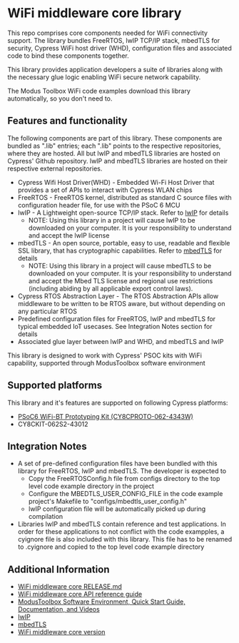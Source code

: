 # WiFi middleware core library
This repo comprises core components needed for WiFi connectivity support. The library bundles FreeRTOS, lwIP TCP/IP stack, mbedTLS for security, Cypress WiFi host driver (WHD), configuration files and associated code to bind these components together.

This library provides application developers a suite of libraries along with the necessary glue logic enabling WiFi secure network capability. 

The Modus Toolbox WiFi code examples download this library automatically, so you don't need to.

## Features and functionality
The following components are part of this library. These components are bundled as ".lib" entries; each ".lib" points to the respective repositories, where they are hosted. All but lwIP and mbedTLS libraries are hosted on Cypress' Github repository. lwIP and mbedTLS libraries are hosted on their respective external repositories.

* Cypress Wifi Host Driver(WHD) - Embedded Wi-Fi Host Driver that provides a set of APIs to interact with Cypress WLAN chips
* FreeRTOS - FreeRTOS kernel, distributed as standard C source files with configuration header file, for use with the PSoC 6 MCU
* lwIP - A Lightweight open-source TCP/IP stack. Refer to [lwIP](https://savannah.nongnu.org/projects/lwip/) for details
   * NOTE: Using this library in a project will cause lwIP to be downloaded on your computer. It is your responsibility to understand and accept the lwIP license
* mbedTLS - An open source, portable, easy to use, readable and flexible SSL library, that has cryptographic capabilities. Refer to [mbedTLS](https://tls.mbed.org/) for details
   * NOTE: Using this library in a project will cause mbedTLS to be downloaded on your computer. It is your responsibility to understand and accept the Mbed TLS license and regional use restrictions (including abiding by all applicable export control laws).
* Cypress RTOS Abstraction Layer - The RTOS Abstraction APIs allow middleware to be written to be RTOS aware, but without depending on any particular RTOS
* Predefined configuration files for FreeRTOS, lwIP and mbedTLS for typical embedded IoT usecases. See Integration Notes section for details
* Associated glue layer between lwIP and WHD, and mbedTLS and lwIP

This library is designed to work with Cypress' PSOC kits with WiFi capability, supported through ModusToolbox software environment

## Supported platforms
This library and it's features are supported on following Cypress platforms:
* [PSoC6 WiFi-BT Prototyping Kit (CY8CPROTO-062-4343W)](https://www.cypress.com/documentation/development-kitsboards/psoc-6-wi-fi-bt-prototyping-kit-cy8cproto-062-4343w)
* CY8CKIT-062S2-43012

## Integration Notes
* A set of pre-defined configuration files have been bundled with this library for FreeRTOS, lwIP and mbedTLS. The developer is expected to 
   * Copy the FreeRTOSConfig.h file from configs directory to the top level code example directory in the project
   * Configure the MBEDTLS_USER_CONFIG_FILE in the code example project's Makefile to "configs/mbedtls_user_config.h"
   * lwIP configuration file will be automatically picked up during compilation
* Libraries lwIP and mbedTLS contain reference and test applications. In order for these applications to not conflict with the code exampples, a cyignore file is also included with this library. This file has to be renamed to .cyignore and copied to the top level code example directory

## Additional Information
* [WiFi middleware core RELEASE.md](./RELEASE.md)
* [WiFi middleware core API reference guide](https://cypresssemiconductorco.github.io/wifi-mw-core/api_reference_manual/html/index.html)
* [ModusToolbox Software Environment, Quick Start Guide, Documentation, and Videos](https://www.cypress.com/products/modustoolbox-software-environment)
* [lwIP](https://savannah.nongnu.org/projects/lwip/)
* [mbedTLS](https://tls.mbed.org/)
* [WiFi middleware core version](./version.txt)
